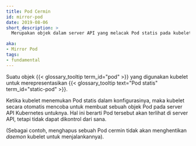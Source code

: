 ```yaml
---
title: Pod Cermin
id: mirror-pod
date: 2019-08-06
short_description: >
  Merupakan objek dalam server API yang melacak Pod statis pada kubelet.

aka:
- Mirror Pod
tags:
- fundamental
---
```

Suatu objek {{< glossary_tooltip term_id="pod" >}} yang digunakan kubelet untuk merepresentasikan {{< glossary_tooltip text="Pod statis" term_id="static-pod" >}}.

<!--more--> 

Ketika kubelet menemukan Pod statis dalam konfigurasinya, maka kubelet secara otomatis mencoba untuk membuat sebuah objek Pod pada server API Kubernetes untuknya. Hal ini berarti Pod tersebut akan terlihat di server API, tetapi tidak dapat dikontrol dari sana.

(Sebagai contoh, menghapus sebuah Pod cermin tidak akan menghentikan _daemon_ kubelet untuk menjalankannya).
